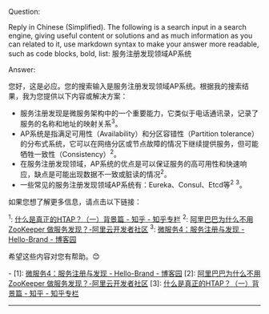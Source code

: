 Question:

Reply in Chinese (Simplified).
The following is a search input in a search engine, giving useful content or solutions and as much information as you can related to it, use markdown syntax to make your answer more readable, such as code blocks, bold, list:
服务注册发现领域AP系统

Answer:

您好，这是必应。您的搜索输入是服务注册发现领域AP系统。根据我的搜索结果，我为您提供以下内容或解决方案：

- 服务注册发现是微服务架构中的一个重要能力，它类似于电话通讯录，记录了服务的名称和地址的映射关系<sup>3</sup>。
- AP系统是指满足可用性（Availability）和分区容错性（Partition tolerance）的分布式系统，它可以在网络分区或节点故障的情况下继续提供服务，但可能牺牲一致性（Consistency）<sup>2</sup>。
- 在服务注册发现领域，AP系统的优点是可以保证服务的高可用性和快速响应，缺点是可能出现数据不一致或脏读的情况<sup>2</sup>。
- 一些常见的服务注册发现领域AP系统有：Eureka、Consul、Etcd等<sup>2</sup> <sup>3</sup>。

如果您想了解更多信息，请点击以下链接：

<sup>1</sup>: [什么是真正的HTAP？（一）背景篇 - 知乎 - 知乎专栏](https://zhuanlan.zhihu.com/p/542008685)
<sup>2</sup>: [阿里巴巴为什么不用 ZooKeeper 做服务发现？-阿里云开发者社区](https://developer.aliyun.com/article/601745)
<sup>3</sup>: [微服务4：服务注册与发现 - Hello-Brand - 博客园](https://www.cnblogs.com/wzh2010/p/15527422.html)

希望这些内容对您有帮助。😊

\-
\[1]: [微服务4：服务注册与发现 - Hello-Brand - 博客园](https://www.cnblogs.com/wzh2010/p/15527422.html)
\[2]: [阿里巴巴为什么不用 ZooKeeper 做服务发现？-阿里云开发者社区](https://developer.aliyun.com/article/601745)
\[3]: [什么是真正的HTAP？（一）背景篇 - 知乎 - 知乎专栏](https://zhuanlan.zhihu.com/p/542008685)

<hr/>

